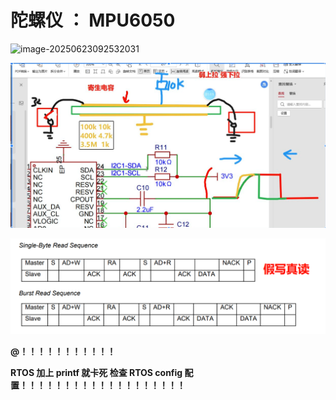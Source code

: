 

# 陀螺仪 ： MPU6050



![image-20250623092532031](C:\Users\10120\AppData\Roaming\Typora\typora-user-images\image-20250623092532031.png)



![image-20250623093753170](./img/image-20250623093753170.png)

![image-20250623103403166](./img/image-20250623103403166.png)



**@！！！！！！！！！！！**

**RTOS 加上 printf 就卡死  检查 RTOS config 配置！！！！！！！！！！！！！！！！！！！**

